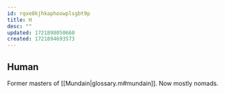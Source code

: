 ```yaml
---
id: rqxe8kjhkaphoowplsgbt9p
title: H
desc: ""
updated: 1721898050660
created: 1721894693573
---
```


## Human

Former masters of [[Mundain|glossary.m#mundain]]. Now mostly nomads.
